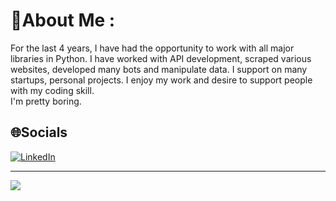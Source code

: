 # 💫About Me :
For the last 4 years, I have had the opportunity to work with all major libraries in Python. I have worked with API development, scraped various websites, developed many bots and manipulate data. I support on many startups, personal projects. I enjoy my work and desire to support people with my coding skill.\
I'm pretty boring.

## 🌐Socials
[![LinkedIn](https://img.shields.io/badge/LinkedIn-%230077B5.svg?logo=linkedin&logoColor=white)](https://linkedin.com/in/uysalibov) 

---
[![](https://visitcount.itsvg.in/api?id=uysalibov&icon=2&color=5)](https://visitcount.itsvg.in)
